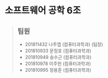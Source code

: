 # 소프트웨어 공학 6조
> ## 팀원
> - 201811432 나주엽 (컴퓨터과학과) (팀장)
> - 201810933 문정호 (컴퓨터과학과)  
> - 201810949 송수근 (컴퓨터과학과)  
> - 201810978 이주헌 (컴퓨터과학과)     
> - 201810995 정용훈 (컴퓨터과학과)    
